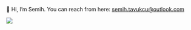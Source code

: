 👋 Hi, I’m Semih. You can reach from here: semih.tavukcu@outlook.com


![](https://komarev.com/ghpvc/?username=smh53&color=blueviolet)
